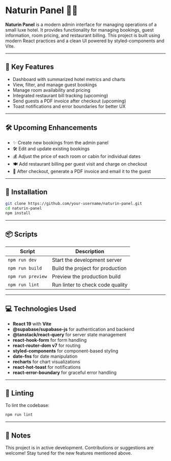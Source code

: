 # Naturin Panel 🏨✨

**Naturin Panel** is a modern admin interface for managing operations of a small luxe hotel. It provides functionality for managing bookings, guest information, room pricing, and restaurant billing. This project is built using modern React practices and a clean UI powered by styled-components and Vite.

---

## 🌟 Key Features

- Dashboard with summarized hotel metrics and charts
- View, filter, and manage guest bookings
- Manage room availability and pricing
- Integrated restaurant bill tracking (upcoming)
- Send guests a PDF invoice after checkout (upcoming)
- Toast notifications and error boundaries for better UX

---

## 🛠️ Upcoming Enhancements

- ✨ Create new bookings from the admin panel
- 🛠️ Edit and update existing bookings
- 💰 Adjust the price of each room or cabin for individual dates
- 🍽️ Add restaurant billing per guest visit and charge on checkout
- 📄 After checkout, generate a PDF invoice and email it to the guest

---

## 🚀 Installation

```bash
git clone https://github.com/your-username/naturin-panel.git
cd naturin-panel
npm install
```

---

## 📦 Scripts

| Script            | Description                      |
| ----------------- | -------------------------------- |
| `npm run dev`     | Start the development server     |
| `npm run build`   | Build the project for production |
| `npm run preview` | Preview the production build     |
| `npm run lint`    | Run linter to check code quality |

---

## 💻 Technologies Used

- **React 19** with **Vite**
- **@supabase/supabase-js** for authentication and backend
- **@tanstack/react-query** for server state management
- **react-hook-form** for form handling
- **react-router-dom v7** for routing
- **styled-components** for component-based styling
- **date-fns** for date manipulation
- **recharts** for chart visualizations
- **react-hot-toast** for notifications
- **react-error-boundary** for graceful error handling

---

## 🧪 Linting

To lint the codebase:

```bash
npm run lint
```

---

## 📌 Notes

This project is in active development. Contributions or suggestions are welcome! Stay tuned for the new features mentioned above.
